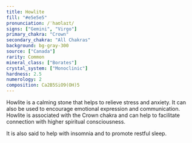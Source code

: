 ```yaml
---
title: Howlite
fill: "#e5e5e5"
pronunciation: /ˈhaʊlaɪt/
signs: ["Gemini", "Virgo"]
primary_chakra: "Crown"
secondary_chakra: "All Chakras"
background: bg-gray-300
source: ["Canada"]
rarity: Common
mineral_class: ["Borates"]
crystal_system: ["Monoclinic"]
hardness: 2.5
numerology: 2
composition: Ca2B5SiO9(OH)5
---
```


Howlite is a calming stone that helps to relieve stress and anxiety. It can also be used to encourage emotional expression and communication. Howlite is associated with the Crown chakra and can help to facilitate connection with higher spiritual consciousness.

It is also said to help with insomnia and to promote restful sleep.
